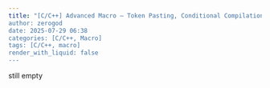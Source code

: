 ```yaml
---
title: "[C/C++] Advanced Macro – Token Pasting, Conditional Compilation and Debugging
author: zerogod
date: 2025-07-29 06:38
categories: [C/C++, Macro]
tags: [C/C++, macro]
render_with_liquid: false
---
```

still empty